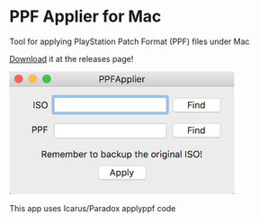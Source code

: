 PPF Applier for Mac
===================

Tool for applying PlayStation Patch Format (PPF) files under Mac

[Download](https://github.com/victoraldecoa/PPFApplier/releases) it at the releases page!

![Alt text](Screenshots/Screenshot1.png?raw=true "Screenshot")

This app uses Icarus/Paradox applyppf code
